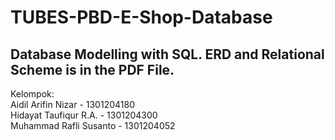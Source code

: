 # TUBES-PBD-E-Shop-Database
## Database Modelling with SQL. ERD and Relational Scheme is in the PDF File.

Kelompok:  
Aidil Arifin Nizar - 1301204180  
Hidayat Taufiqur R.A. - 1301204300  
Muhammad Rafli Susanto - 1301204052  
